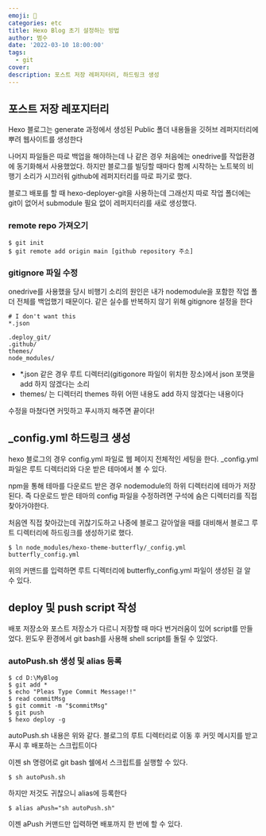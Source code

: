 ```yaml
---
emoji: 🏃
categories: etc
title: Hexo Blog 초기 설정하는 방법
author: 범수
date: '2022-03-10 18:00:00'
tags: 
  - git
cover:
description: 포스트 저장 레퍼지터리, 하드링크 생성
---
```


## 포스트 저장 레포지터리

Hexo 블로그는 generate 과정에서 생성된 Public 폴더 내용들을 깃허브 레퍼지터리에 뿌려 웹사이트를 생성한다

나머지 파일들은 따로 백업을 해야하는데 나 같은 경우 처음에는 onedrive를 작업환경에 동기화해서 사용했었다. 하지만 블로그를 빌딩할 때마다 함께 시작하는 노트북의 비행기 소리가 시끄러워 github에 레퍼지터리를 따로 파기로 했다.

블로그 배포를 할 때 hexo-deployer-git을 사용하는데 그래선지 따로 작업 폴더에는 git이 없어서 submodule 필요 없이 레퍼지터리를 새로 생성했다.

### remote repo 가져오기

```git
$ git init
$ git remote add origin main [github repository 주소]
```

### gitignore 파일 수정

onedrive를 사용했을 당시 비행기 소리의 원인은 내가 nodemodule을 포함한 작업 폴더 전체를 백업했기 때문이다. 같은 실수를 반복하지 않기 위해 gitignore 설정을 한다

```git
# I don't want this
*.json

.deploy_git/
.github/
themes/
node_modules/
```

- \*.json 같은 경우 루트 디렉터리(gitigonore 파일이 위치한 장소)에서 json 포맷을 add 하지 않겠다는 소리
- themes/ 는 디렉터리 themes 하위 어떤 내용도 add 하지 않겠다는 내용이다

수정을 마쳤다면 커밋하고 푸시까지 해주면 끝이다!

## \_config.yml 하드링크 생성

hexo 블로그의 경우 config.yml 파일로 웹 페이지 전체적인 세팅을 한다. \_config.yml 파일은 루트 디렉터리와 다운 받은 테마에서 볼 수 있다.

npm을 통해 테마를 다운로드 받은 경우 nodemodule의 하위 디렉터리에 테마가 저장된다. 즉 다운로드 받은 테마의 config 파일을 수정하려면 구석에 숨은 디렉터리를 직접 찾아가야한다.

처음엔 직접 찾아갔는데 귀찮기도하고 나중에 블로그 갈아엎을 때를 대비해서 블로그 루트 디렉터리에 하드링크를 생성하기로 했다.

```shell
$ ln node_modules/hexo-theme-butterfly/_config.yml butterfly_config.yml
```

위의 커맨드를 입력하면 루트 디렉터리에 butterfly_config.yml 파일이 생성된 걸 알 수 있다.

## deploy 및 push script 작성

배포 저장소와 포스트 저장소가 다르니 저장할 때 마다 번거러움이 있어 script를 만들었다. 윈도우 환경에서 git bash를 사용해 shell script를 돌릴 수 있었다.

### autoPush.sh 생성 및 alias 등록

```shell
$ cd D:\MyBlog
$ git add *
$ echo "Pleas Type Commit Message!!"
$ read commitMsg
$ git commit -m "$commitMsg"
$ git push
$ hexo deploy -g
```

autoPush.sh 내용은 위와 같다. 블로그의 루트 디렉터리로 이동 후 커밋 메시지를 받고 푸시 후 배포하는 스크립트이다

이젠 sh 명령어로 git bash 쉘에서 스크립트를 실행할 수 있다.

```shell
$ sh autoPush.sh
```

하지만 저것도 귀찮으니 alias에 등록한다

```shell
$ alias aPush="sh autoPush.sh"
```

이젠 aPush 커맨드만 입력하면 배포까지 한 번에 할 수 있다.
